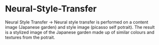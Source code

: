 # Neural-Style-Transfer
Neural Style Transfer -> Neural style transfer is performed on a content image (Japanese garden) and style image (picasso self potrait). The result is a stylized image of the Japanese garden made up of similar colours and textures from the potrait.
